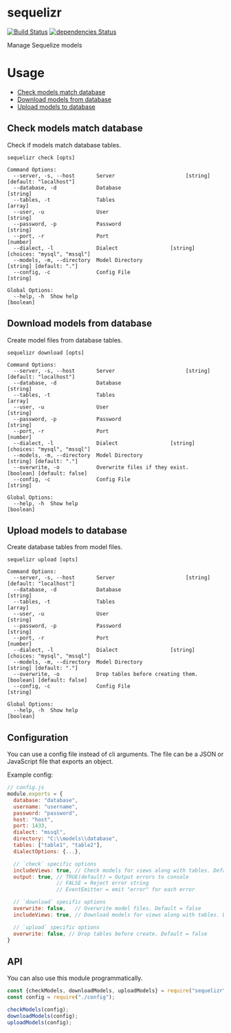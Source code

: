# sequelizr

[![Build Status](https://travis-ci.com/UziTech/sequelizr.svg?branch=master)](https://travis-ci.com/UziTech/sequelizr)
[![dependencies Status](https://david-dm.org/UziTech/sequelizr/status.svg)](https://david-dm.org/UziTech/sequelizr)

Manage Sequelize models

# Usage

- [Check models match database](#check-models-match-database)
- [Download models from database](#download-models-from-database)
- [Upload models to database](#upload-models-to-database)

## Check models match database

Check if models match database tables.

```
sequelizr check [opts]

Command Options:
  --server, -s, --host       Server                       [string] [default: "localhost"]
  --database, -d             Database                                            [string]
  --tables, -t               Tables                                               [array]
  --user, -u                 User                                                [string]
  --password, -p             Password                                            [string]
  --port, -r                 Port                                                [number]
  --dialect, -l              Dialect                 [string] [choices: "mysql", "mssql"]
  --models, -m, --directory  Model Directory                      [string] [default: "."]
  --config, -c               Config File                                         [string]

Global Options:
  --help, -h  Show help                                                         [boolean]
```

## Download models from database

Create model files from database tables.

```
sequelizr download [opts]

Command Options:
  --server, -s, --host       Server                       [string] [default: "localhost"]
  --database, -d             Database                                            [string]
  --tables, -t               Tables                                               [array]
  --user, -u                 User                                                [string]
  --password, -p             Password                                            [string]
  --port, -r                 Port                                                [number]
  --dialect, -l              Dialect                 [string] [choices: "mysql", "mssql"]
  --models, -m, --directory  Model Directory                      [string] [default: "."]
  --overwrite, -o            Overwrite files if they exist.    [boolean] [default: false]
  --config, -c               Config File                                         [string]

Global Options:
  --help, -h  Show help                                                         [boolean]
```

## Upload models to database

Create database tables from model files.

```
sequelizr upload [opts]

Command Options:
  --server, -s, --host       Server                       [string] [default: "localhost"]
  --database, -d             Database                                            [string]
  --tables, -t               Tables                                               [array]
  --user, -u                 User                                                [string]
  --password, -p             Password                                            [string]
  --port, -r                 Port                                                [number]
  --dialect, -l              Dialect                 [string] [choices: "mysql", "mssql"]
  --models, -m, --directory  Model Directory                      [string] [default: "."]
  --overwrite, -o            Drop tables before creating them. [boolean] [default: false]
  --config, -c               Config File                                         [string]

Global Options:
  --help, -h  Show help                                                         [boolean]
```

## Configuration

You can use a config file instead of cli arguments. The file can be a JSON or JavaScript file that exports an object.

Example config:
```js
// config.js
module.exports = {
  database: "database",
  username: "username",
  password: "password",
  host: "host",
  port: 1433,
  dialect: "mssql",
  directory: "C:\\models\\database",
  tables: ["table1", "table2"],
  dialectOptions: {...},

  // `check` specific options
  includeViews: true, // Check models for views along with tables. Default = true
  output: true, // TRUE(default) = Output errors to console
                // FALSE = Reject error string
                // EventEmitter = emit "error" for each error

  // `download` specific options
  overwrite: false,   // Overwrite model files. Default = false
  includeViews: true, // Download models for views along with tables. Default = true

  // `upload` specific options
  overwrite: false, // Drop tables before create. Default = false
}
```

## API

You can also use this module programmatically.

```js
const {checkModels, downloadModels, uploadModels} = require("sequelizr");
const config = require("./config");

checkModels(config);
downloadModels(config);
uploadModels(config);
```
